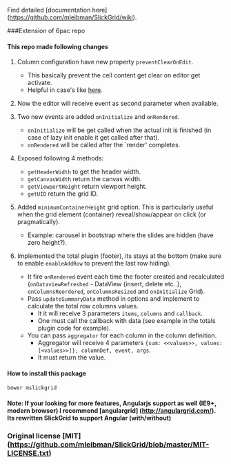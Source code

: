 Find detailed [documentation here] (https://github.com/mleibman/SlickGrid/wiki).

###Extension of 6pac repo

#### This repo made following changes

1. Column configuration have new property `preventClearOnEdit`.
    - This basically prevent the cell content get clear on editor get activate.
    - Helpful in case's like [here](https://github.com/6pac/SlickGrid/issues/11).

2. Now the editor will receive event as second parameter when available.

3. Two new events are added `onInitialize` and `onRendered`.
    - `onInitialize` will be get called when the actual init is finished (in case of lazy init enable it get called after that).
    - `onRendered` will be called after the `render' completes.
    
4. Exposed following 4 methods:
    - `getHeaderWidth` to get the header width.
    - `getCanvasWidth` return the canvas width.
    - `getViewportHeight` return viewport height.
    - `getUID` return the grid ID.

5. Added `minimumContainerHeight` grid option. This is particularly useful when the grid element (container) reveal/show/appear on click (or pragmatically). 
    - Example: carousel in bootstrap where the slides are hidden (have zero height?).
    
6. Implemented the total plugin (footer), its stays at the bottom (make sure to enable `enableAddRow` to prevent the last row hiding).
    - It fire `onRendered` event each time the footer created and recalculated (`onDataviewRefreshed` - DataView {insert, delete etc..}, `onColumnsReordered`, `onColumnsResized` and `onInitialize` Grid).
    - Pass `updateSummaryData` method in options and implement to calculate the total row columns values.
        - It it will receive 3 parameters `items`, `columns` and `callback`.
        - One must call the callback with data (see example in the totals plugin code for example).
    - You can pass `aggregator` for each column in the column definition.
        - Aggregator will receive 4 parameters `{sum: <<values>>, values: [<values>>]}, columnDef, event, args`.
        - It must return the value.


#### How to install this package

`bower mslickgrid`


#### Note: If your looking for more features, Angularjs support as well (IE9+, modern browser) I recommend [angulargrid] (http://angulargrid.com/). Its rewritten SlickGrid to support Angular (with/without)

### Original license [MIT] (https://github.com/mleibman/SlickGrid/blob/master/MIT-LICENSE.txt) 